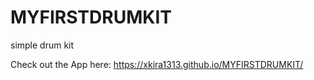 # MYFIRSTDRUMKIT
simple drum kit

Check out the App here: https://xkira1313.github.io/MYFIRSTDRUMKIT/
